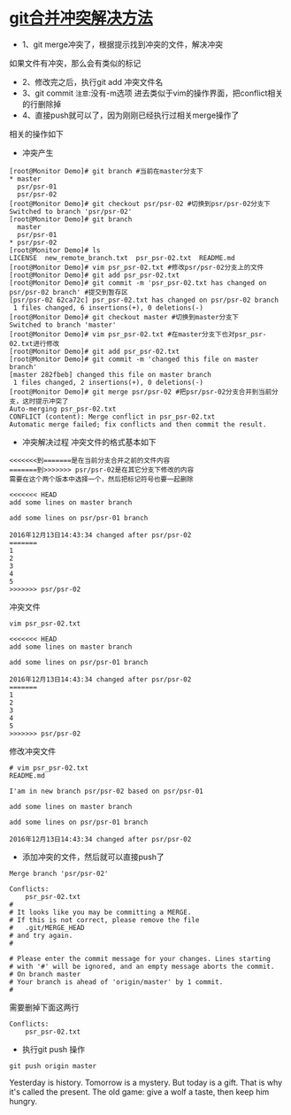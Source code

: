 # [git合并冲突解决方法](https://www.cnblogs.com/ZhangRuoXu/p/6706571.html)

- 1、git merge冲突了，根据提示找到冲突的文件，解决冲突

如果文件有冲突，那么会有类似的标记

- 2、修改完之后，执行git add 冲突文件名
- 3、git commit
  `注意`:没有-m选项
  进去类似于vim的操作界面，把conflict相关的行删除掉
- 4、直接push就可以了，因为刚刚已经执行过相关merge操作了

相关的操作如下

- 冲突产生

```
[root@Monitor Demo]# git branch #当前在master分支下
* master
  psr/psr-01
  psr/psr-02
[root@Monitor Demo]# git checkout psr/psr-02 #切换到psr/psr-02分支下
Switched to branch 'psr/psr-02'
[root@Monitor Demo]# git branch
  master
  psr/psr-01
* psr/psr-02
[root@Monitor Demo]# ls
LICENSE  new_remote_branch.txt  psr_psr-02.txt  README.md
[root@Monitor Demo]# vim psr_psr-02.txt #修改psr/psr-02分支上的文件
[root@Monitor Demo]# git add psr_psr-02.txt
[root@Monitor Demo]# git commit -m 'psr_psr-02.txt has changed on psr/psr-02 branch' #提交到暂存区
[psr/psr-02 62ca72c] psr_psr-02.txt has changed on psr/psr-02 branch
 1 files changed, 6 insertions(+), 0 deletions(-)
[root@Monitor Demo]# git checkout master #切换到master分支下
Switched to branch 'master'
[root@Monitor Demo]# vim psr_psr-02.txt #在master分支下也对psr_psr-02.txt进行修改
[root@Monitor Demo]# git add psr_psr-02.txt
[root@Monitor Demo]# git commit -m 'changed this file on master branch'
[master 282fbeb] changed this file on master branch
 1 files changed, 2 insertions(+), 0 deletions(-)
[root@Monitor Demo]# git merge psr/psr-02 #把psr/psr-02分支合并到当前分支，这时提示冲突了
Auto-merging psr_psr-02.txt
CONFLICT (content): Merge conflict in psr_psr-02.txt
Automatic merge failed; fix conflicts and then commit the result.
```

- 冲突解决过程
  冲突文件的格式基本如下

```
<<<<<<<到=======是在当前分支合并之前的文件内容
=======到>>>>>>> psr/psr-02是在其它分支下修改的内容
需要在这个两个版本中选择一个，然后把标记符号也要一起删除
```

```
<<<<<<< HEAD
add some lines on master branch

add some lines on psr/psr-01 branch

2016年12月13日14:43:34 changed after psr/psr-02
=======
1
2
3
4
5
>>>>>>> psr/psr-02
```

冲突文件

```
vim psr_psr-02.txt

<<<<<<< HEAD
add some lines on master branch

add some lines on psr/psr-01 branch

2016年12月13日14:43:34 changed after psr/psr-02
=======
1
2
3
4
5
>>>>>>> psr/psr-02
```

修改冲突文件

```
# vim psr_psr-02.txt
README.md

I'am in new branch psr/psr-02 based on psr/psr-01

add some lines on master branch

add some lines on psr/psr-01 branch

2016年12月13日14:43:34 changed after psr/psr-02
```

- 添加冲突的文件，然后就可以直接push了

```
Merge branch 'psr/psr-02'

Conflicts:
    psr_psr-02.txt
#
# It looks like you may be committing a MERGE.
# If this is not correct, please remove the file
#   .git/MERGE_HEAD
# and try again.
#

# Please enter the commit message for your changes. Lines starting
# with '#' will be ignored, and an empty message aborts the commit.
# On branch master
# Your branch is ahead of 'origin/master' by 1 commit.
#
```

需要删掉下面这两行

```
Conflicts:
    psr_psr-02.txt
```

- 执行git push 操作

```
git push origin master
```

Yesterday is history.
Tomorrow is a mystery. 
But today is a gift. 
That is why it's called the present. 
The old game: give a wolf a taste, then keep him hungry.
